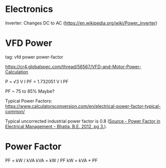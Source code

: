 # Electronics

Inverter: Changes DC to AC (<https://en.wikipedia.org/wiki/Power_inverter>)

# VFD Power
tag: vfd power power-factor

<https://cr4.globalspec.com/thread/56567/VFD-and-Motor-Power-Calculation>

P = √3 V I PF = 1.732051 V I PF

PF ~ 75 to 85% Maybe?

Typical Power Factors: <https://www.calculatorsconversion.com/en/electrical-power-factor-typical-common/>

Typical uncorrected industrial power factor is 0.8
([Source - Power Factor in Electrical Management - Bhatia, B.E. 2012, pg 3.](https://pdhonline.com/courses/e144/e144content.pdf)).

# Power Factor

PF = kW / kVA
kVA = kW / PF
kW = kVA * PF
